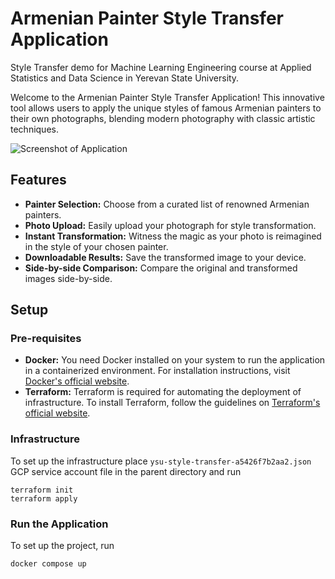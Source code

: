 # Armenian Painter Style Transfer Application
Style Transfer demo for Machine Learning Engineering course at Applied Statistics and Data Science in Yerevan State University.

Welcome to the Armenian Painter Style Transfer Application! This innovative tool allows users to apply the unique styles of famous Armenian painters to their own photographs, blending modern photography with classic artistic techniques.

![Screenshot of Application](https://i.ibb.co/JFv3npf/Screenshot-2023-12-17-174951.png)
## Features
- **Painter Selection:** Choose from a curated list of renowned Armenian painters.
- **Photo Upload:** Easily upload your photograph for style transformation.
- **Instant Transformation:** Witness the magic as your photo is reimagined in the style of your chosen painter.
- **Downloadable Results:** Save the transformed image to your device.
- **Side-by-side Comparison:** Compare the original and transformed images side-by-side.

## Setup

### Pre-requisites

- **Docker:** You need Docker installed on your system to run the application in a containerized environment. For installation instructions, visit [Docker's official website](https://www.docker.com/get-started).
- **Terraform:** Terraform is required for automating the deployment of infrastructure. To install Terraform, follow the guidelines on [Terraform's official website](https://www.terraform.io/downloads.html).

### Infrastructure
To set up the infrastructure place `ysu-style-transfer-a5426f7b2aa2.json` GCP service account file in the parent directory and run

```
terraform init
terraform apply
```

### Run the Application
To set up the project, run

```
docker compose up
```
